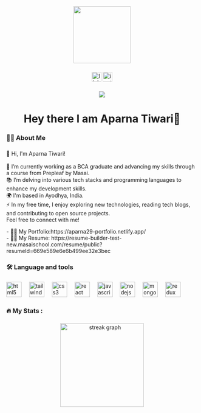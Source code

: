 <div align="center">
  <img height="150" src="https://user-images.githubusercontent.com/74038190/212747903-e9bdf048-2dc8-41f9-b973-0e72ff07bfba.gif"  />
</div>

###

<div align="center">
  <img src="https://img.shields.io/static/v1?message=LinkedIn&logo=linkedin&label=&color=0077B5&logoColor=white&labelColor=&style=for-the-badge" height="25" alt="linkedin logo"  />
  <img src="https://img.shields.io/static/v1?message=Instagram&logo=instagram&label=&color=E4405F&logoColor=white&labelColor=&style=for-the-badge" height="25" alt="instagram logo"  />
</div>

###

<div align="center">
  <img src="https://visitor-badge.laobi.icu/badge?page_id=AparnaTiwari889.AparnaTiwari889&"  />
</div>

###

<h1 align="center">Hey there  I am Aparna Tiwari👋</h1>

###

<h3 align="left">👩‍💻  About Me</h3>

###

<p align="left">👋 Hi, I'm Aparna Tiwari!<br><br>🔭 I’m currently working as a BCA graduate and advancing my skills through a course from Prepleaf by Masai.<br>📚 I’m delving into various tech stacks and programming languages to enhance my development skills.<br>🌍 I'm based in Ayodhya, India.<br>⚡ In my free time, I enjoy exploring new technologies, reading tech blogs, and contributing to open source projects.<br>Feel free to connect with me!</p>
- 👨‍💻 My Portfolio:https://aparna29-portfolio.netlify.app/<br>
- 👨‍💻 My Resume: https://resume-builder-test-new.masaischool.com/resume/public?resumeId=669e589e6e6b499ee32e3bec

###

<h3 align="left">🛠 Language and tools</h3>

###

<div align="left">
  <img src="https://cdn.jsdelivr.net/gh/devicons/devicon/icons/html5/html5-original.svg" height="40" alt="html5 logo"  />
  <img width="12" />
  <img src="https://cdn.jsdelivr.net/gh/devicons/devicon/icons/tailwindcss/tailwindcss-original-wordmark.svg" height="40" alt="tailwindcss logo"  />
  <img width="12" />
  <img src="https://cdn.jsdelivr.net/gh/devicons/devicon/icons/css3/css3-original.svg" height="40" alt="css3 logo"  />
  <img width="12" />
  <img src="https://cdn.jsdelivr.net/gh/devicons/devicon/icons/react/react-original.svg" height="40" alt="react logo"  />
  <img width="12" />
  <img src="https://cdn.jsdelivr.net/gh/devicons/devicon/icons/javascript/javascript-original.svg" height="40" alt="javascript logo"  />
  <img width="12" />
  <img src="https://cdn.jsdelivr.net/gh/devicons/devicon/icons/nodejs/nodejs-original.svg" height="40" alt="nodejs logo"  />
  <img width="12" />
  <img src="https://cdn.jsdelivr.net/gh/devicons/devicon/icons/mongodb/mongodb-original.svg" height="40" alt="mongodb logo"  />
  <img width="12" />
  <img src="https://cdn.jsdelivr.net/gh/devicons/devicon/icons/redux/redux-original.svg" height="40" alt="redux logo"  />
</div>

###

<h3 align="left">🔥   My Stats :</h3>

###

<div align="center">
  <img src="https://streak-stats.demolab.com?user=AparnaTiwari889&locale=en&mode=daily&theme=dark&hide_border=false&border_radius=5&order=3" height="220" alt="streak graph"  />
</div>

###
